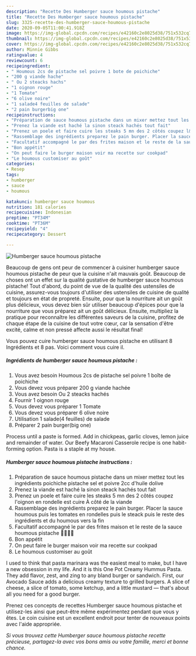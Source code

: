 ```yaml
---
description: "Recette Des Humberger sauce houmous pistache"
title: "Recette Des Humberger sauce houmous pistache"
slug: 3325-recette-des-humberger-sauce-houmous-pistache
date: 2020-09-05T11:00:41.918Z
image: https://img-global.cpcdn.com/recipes/e42160c2e8025d38/751x532cq70/humberger-sauce-houmous-pistache-photo-principale-de-la-recette.jpg
thumbnail: https://img-global.cpcdn.com/recipes/e42160c2e8025d38/751x532cq70/humberger-sauce-houmous-pistache-photo-principale-de-la-recette.jpg
cover: https://img-global.cpcdn.com/recipes/e42160c2e8025d38/751x532cq70/humberger-sauce-houmous-pistache-photo-principale-de-la-recette.jpg
author: Minnie Gibbs
ratingvalue: 4
reviewcount: 6
recipeingredient:
- " Houmous 2cs de pistache sel poivre 1 bote de poichiche"
- "200 g viande hache"
- " Ou 2 steacks hachs"
- "1 oignon rouge"
- "1 Tomate"
- "6 olive noire"
- "1 salade4 feuilles de salade"
- "2 pain burgerbig one"
recipeinstructions:
- "Préparation de sauce houmous pistache dans un mixer mettez tout les ingrédients poichiche pistache sel et poivre 2cc d&#39;huile dolive"
- "Prenez la viande est haché la sinon steack hachés tout fait"
- "Prenez un poele et faire cuire les steaks 5 mn des 2 côtés coupez l&#39;oignon en rondelle est cuire À côté de la viande"
- "Rassemblage des ingrédients preparez le pain burger. Placer la sauce houmous puis les tomates en rondelles puis le steack puis le reste des ingrédients et du houmous vers la fin"
- "Facultatif accompagné le par des frites maison et le reste de la sauce houmous pistache 💃😋😋😋"
- "Bon appétit"
- "On peut faire le burger maison voir ma recette sur cookpad"
- "Le houmous customiser au goût"
categories:
- Resep
tags:
- humberger
- sauce
- houmous

katakunci: humberger sauce houmous 
nutrition: 181 calories
recipecuisine: Indonesian
preptime: "PT34M"
cooktime: "PT36M"
recipeyield: "4"
recipecategory: Dessert

---
```



![Humberger sauce houmous pistache](https://img-global.cpcdn.com/recipes/e42160c2e8025d38/751x532cq70/humberger-sauce-houmous-pistache-photo-principale-de-la-recette.jpg)

Beaucoup de gens ont peur de commencer à cuisiner humberger sauce houmous pistache de peur que la cuisine n'ait mauvais goût. Beaucoup de choses ont un effet sur la qualité gustative de humberger sauce houmous pistache! Tout d'abord, du point de vue de la qualité des ustensiles de cuisine, assurez-vous toujours d'utiliser des ustensiles de cuisine de qualité et toujours en état de propreté. Ensuite, pour que la nourriture ait un goût plus délicieux, vous devez bien sûr utiliser beaucoup d'épices pour que la nourriture que vous préparez ait un goût délicieux. Ensuite, multipliez la pratique pour reconnaître les différentes saveurs de la cuisine, profitez de chaque étape de la cuisine de tout votre cœur, car la sensation d'être excité, calme et non pressé affecte aussi le résultat final!

<!--inarticleads1-->

Vous pouvez cuire humberger sauce houmous pistache en utilisant 8 Ingrédients et 8 pas. Voici comment vous cuire il.

##### Ingrédients de humberger sauce houmous pistache :

1. Vous avez besoin  Houmous 2cs de pistache sel poivre 1 boîte de poichiche
1. Vous devez vous préparer 200 g viande hachée
1. Vous avez besoin  Ou 2 steacks hachés
1. Fournir 1 oignon rouge
1. Vous devez vous préparer 1 Tomate
1. Vous devez vous préparer 6 olive noire
1. Utilisation 1 salade(4 feuilles) de salade
1. Préparer 2 pain burger(big one)


Process until a paste is formed. Add in chickpeas, garlic cloves, lemon juice and remainder of water. Our Beefy Macaroni Casserole recipe is one habit-forming option. Pasta is a staple at my house. 

<!--inarticleads2-->

##### Humberger sauce houmous pistache instructions :

1. Préparation de sauce houmous pistache dans un mixer mettez tout les ingrédients poichiche pistache sel et poivre 2cc d&#39;huile dolive
1. Prenez la viande est haché la sinon steack hachés tout fait
1. Prenez un poele et faire cuire les steaks 5 mn des 2 côtés coupez l&#39;oignon en rondelle est cuire À côté de la viande
1. Rassemblage des ingrédients preparez le pain burger. Placer la sauce houmous puis les tomates en rondelles puis le steack puis le reste des ingrédients et du houmous vers la fin
1. Facultatif accompagné le par des frites maison et le reste de la sauce houmous pistache 💃😋😋😋
1. Bon appétit
1. On peut faire le burger maison voir ma recette sur cookpad
1. Le houmous customiser au goût


I used to think that pasta marinara was the easiest meal to make, but I have a new obsession in my life. And it is this One Pot Creamy Hummus Pasta. They add flavor, zest, and zing to any bland burger or sandwich. First, our Avocado Sauce adds a delicious creamy texture to grilled burgers. A slice of cheese, a slice of tomato, some ketchup, and a little mustard — that&#39;s about all you need for a good burger. 

<!--inarticleads1-->

<p>
Prenez ces concepts de recettes Humberger sauce houmous pistache et utilisez-les ainsi que peut-être même expérimentez pendant que vous y êtes. Le coin cuisine est un excellent endroit pour tenter de nouveaux points avec l'aide appropriée.
</p>

<p>
<i>Si vous trouvez cette Humberger sauce houmous pistache recette précieuse, partagez-la avec vos bons amis ou votre famille, merci et bonne chance.</i>
</p>
